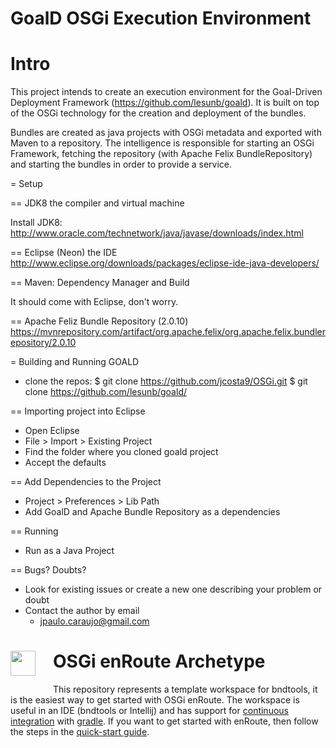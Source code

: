 # GoalD OSGi Execution Environment

Intro 
=====

This project intends to create an execution environment for the Goal-Driven Deployment Framework (https://github.com/lesunb/goald).
It is built on top of the OSGi technology for the creation and deployment of the bundles.

Bundles are created as java projects with OSGi metadata and exported with Maven to a repository.
The intelligence is responsible for starting an OSGi Framework, fetching the repository (with Apache Felix BundleRepository) and starting the bundles in order to provide a service.

= Setup

== JDK8 the compiler and virtual machine

Install JDK8: 
	http://www.oracle.com/technetwork/java/javase/downloads/index.html

	
== Eclipse (Neon) the IDE
	http://www.eclipse.org/downloads/packages/eclipse-ide-java-developers/

	
== Maven: Dependency Manager and Build	

It should come with Eclipse, don't worry.

== Apache Feliz Bundle Repository (2.0.10)
    https://mvnrepository.com/artifact/org.apache.felix/org.apache.felix.bundlerepository/2.0.10
    



= Building and Running GOALD

 * clone the repos: 
  $ git clone https://github.com/jcosta9/OSGi.git
  $ git clone https://github.com/lesunb/goald/ 

== Importing project into Eclipse

 * Open Eclipse
 * File > Import > Existing Project
 * Find the folder where you cloned goald project
 * Accept the defaults

== Add Dependencies to the Project
 * Project > Preferences > Lib Path
 * Add GoalD and Apache Bundle Repository as a dependencies

== Running
 * Run as a Java Project

== Bugs? Doubts?

* Look for existing issues or create a new one describing your problem or doubt
* Contact the author by email
	* jpaulo.caraujo@gmail.com

<h1><img src="http://enroute.osgi.org/img/enroute-logo-64.png" witdh=40px style="float:left;margin: 0 1em 1em 0;width:40px">
OSGi enRoute Archetype</h1>

This repository represents a template workspace for bndtools, it is the easiest way to get started with OSGi enRoute. The workspace is useful in an IDE (bndtools or Intellij) and has support for [continuous integration][2] with [gradle][3]. If you want to get started with enRoute, then follow the steps in the [quick-start guide][1].

[1]: http://enroute.osgi.org/quick-start.html
[2]: http://enroute.osgi.org/tutorial_base/800-ci.html
[3]: https://www.gradle.org/